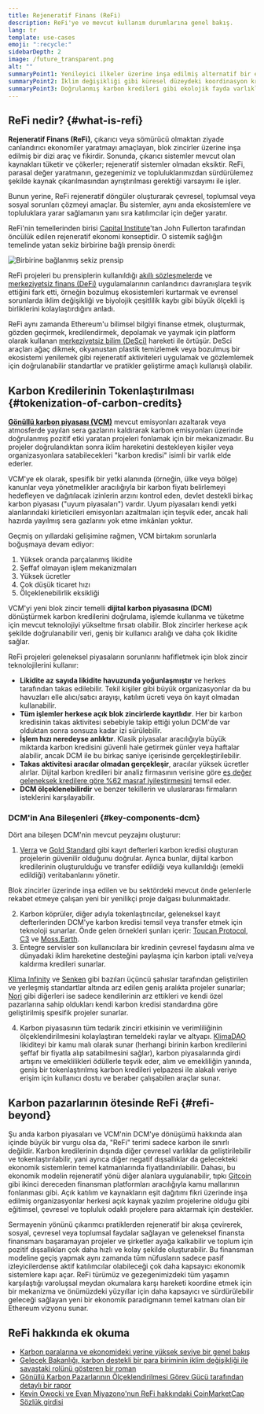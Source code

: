```yaml
---
title: Rejeneratif Finans (ReFi)
description: ReFi'ye ve mevcut kullanım durumlarına genel bakış.
lang: tr
template: use-cases
emoji: ":recycle:"
sidebarDepth: 2
image: /future_transparent.png
alt: ""
summaryPoint1: Yenileyici ilkeler üzerine inşa edilmiş alternatif bir ekonomik sistem
summaryPoint2: İklim değişikliği gibi küresel düzeydeki koordinasyon krizlerini çözmek için Ethereum'dan yararlanma girişimi
summaryPoint3: Doğrulanmış karbon kredileri gibi ekolojik fayda varlıklarını büyük ölçüde ölçeklendirmek için bir araç
---
```


## ReFi nedir? {#what-is-refi}

**Rejeneratif Finans (ReFi)**, çıkarıcı veya sömürücü olmaktan ziyade canlandırıcı ekonomiler yaratmayı amaçlayan, blok zincirler üzerine inşa edilmiş bir dizi araç ve fikirdir. Sonunda, çıkarıcı sistemler mevcut olan kaynakları tüketir ve çökerler; rejeneratif sistemler olmadan eksiktir. ReFi, parasal değer yaratmanın, gezegenimiz ve topluluklarımızdan sürdürülemez şekilde kaynak çıkarılmasından ayrıştırılması gerektiği varsayımı ile işler.

Bunun yerine, ReFi rejeneratif döngüler oluşturarak çevresel, toplumsal veya sosyal sorunları çözmeyi amaçlar. Bu sistemler, aynı anda ekosistemlere ve topluluklara yarar sağlamanın yanı sıra katılımcılar için değer yaratır.

ReFi'nin temellerinden birisi [Capital Institute](https://capitalinstitute.org)'tan John Fullerton tarafından öncülük edilen rejeneratif ekonomi konseptidir. O sistemik sağlığın temelinde yatan sekiz birbirine bağlı prensip önerdi:

![Birbirine bağlanmış sekiz prensip](./refi-regenerative-economy-diagram.png)

ReFi projeleri bu prensiplerin kullanıldığı [akıllı sözleşmelerde](/developers/docs/smart-contracts/) ve [merkeziyetsiz finans (DeFi)](/defi/) uygulamalarının canlandırıcı davranışlara teşvik ettiğini fark etti, örneğin bozulmuş ekosistemleri kurtarmak ve evrensel sorunlarda iklim değişikliği ve biyolojik çeşitlilik kaybı gibi büyük ölçekli iş birliklerini kolaylaştırdığını anladı.

ReFi aynı zamanda Ethereum'u bilimsel bilgiyi finanse etmek, oluşturmak, gözden geçirmek, kredilendirmek, depolamak ve yaymak için platform olarak kullanan [merkeziyetsiz bilim (DeSci)](/desci/) hareketi ile örtüşür. DeSci araçları ağaç dikmek, okyanustan plastik temizlemek veya bozulmuş bir ekosistemi yenilemek gibi rejeneratif aktiviteleri uygulamak ve gözlemlemek için doğrulanabilir standartlar ve pratikler geliştirme amaçlı kullanışlı olabilir.

## Karbon Kredilerinin Tokenlaştırılması {#tokenization-of-carbon-credits}

**[Gönüllü karbon piyasası (VCM)](https://climatefocus.com/so-what-voluntary-carbon-market-exactly/)** mevcut emisyonları azaltarak veya atmosferde yayılan sera gazlarını kaldırarak karbon emisyonları üzerinde doğrulanmış pozitif etki yaratan projeleri fonlamak için bir mekanizmadır. Bu projeler doğrulandıktan sonra iklim hareketini destekleyen kişiler veya organizasyonlara satabilecekleri "karbon kredisi" isimli bir varlık elde ederler.

VCM'ye ek olarak, spesifik bir yetki alanında (örneğin, ülke veya bölge) kanunlar veya yönetmelikler aracılığıyla bir karbon fiyatı belirlemeyi hedefleyen ve dağıtılacak izinlerin arzını kontrol eden, devlet destekli birkaç karbon piyasası ("uyum piyasaları") vardır. Uyum piyasaları kendi yetki alanlarındaki kirleticileri emisyonları azaltmaları için teşvik eder, ancak hali hazırda yayılmış sera gazlarını yok etme imkânları yoktur.

Geçmiş on yıllardaki gelişimine rağmen, VCM birtakım sorunlarla boğuşmaya devam ediyor:

1. Yüksek oranda parçalanmış likidite
2. Şeffaf olmayan işlem mekanizmaları
3. Yüksek ücretler
4. Çok düşük ticaret hızı
5. Ölçeklenebilirlik eksikliği

VCM'yi yeni blok zincir temelli **dijital karbon piyasasına (DCM)** dönüştürmek karbon kredilerini doğrulama, işlemde kullanma ve tüketme için mevcut teknolojiyi yükseltme fırsatı olabilir. Blok zincirler herkese açık şekilde doğrulanabilir veri, geniş bir kullanıcı aralığı ve daha çok likidite sağlar.

ReFi projeleri geleneksel piyasaların sorunlarını hafifletmek için blok zincir teknolojilerini kullanır:

- **Likidite az sayıda likidite havuzunda yoğunlaşmıştır** ve herkes tarafından takas edilebilir. Tekil kişiler gibi büyük organizasyonlar da bu havuzları elle alıcı/satıcı arayışı, katılım ücreti veya ön kayıt olmadan kullanabilir.
- **Tüm işlemler herkese açık blok zincirlerde kayıtlıdır**. Her bir karbon kredisinin takas aktivitesi sebebiyle takip ettiği yolun DCM'de var olduktan sonra sonsuza kadar izi sürülebilir.
- **İşlem hızı neredeyse anlıktır**. Klasik piyasalar aracılığıyla büyük miktarda karbon kredisini güvenli hale getirmek günler veya haftalar alabilir, ancak DCM ile bu birkaç saniye içerisinde gerçekleştirilebilir.
- **Takas aktivitesi aracılar olmadan gerçekleşir**, aracılar yüksek ücretler alırlar. Dijital karbon kredileri bir analiz firmasının verisine göre [eş değer geleneksek kredilere göre %62 masraf iyileştirmesini](https://www.klimadao.finance/blog/klimadao-analysis-of-the-base-carbon-tonne) temsil eder.
- **DCM ölçeklenebilirdir** ve benzer tekillerin ve uluslararası firmaların isteklerini karşılayabilir.

### DCM'in Ana Bileşenleri {#key-components-dcm}

Dört ana bileşen DCM'nin mevcut peyzajını oluşturur:

1. [Verra](https://verra.org/project/vcs-program/registry-system/) ve [Gold Standard](https://www.goldstandard.org/) gibi kayıt defterleri karbon kredisi oluşturan projelerin güvenilir olduğunu doğrular. Ayrıca bunlar, dijital karbon kredilerinin oluşturulduğu ve transfer edildiği veya kullanıldığı (emekli edildiği) veritabanlarını yönetir.

Blok zincirler üzerinde inşa edilen ve bu sektördeki mevcut önde gelenlerle rekabet etmeye çalışan yeni bir yenilikçi proje dalgası bulunmaktadır.

2. Karbon köprüler, diğer adıyla tokenlaştırıcılar, geleneksel kayıt defterlerinden DCM'ye karbon kredisi temsil veya transfer etmek için teknoloji sunarlar. Önde gelen örnekleri şunları içerir: [Toucan Protocol](https://toucan.earth/), [C3](https://c3.app/) ve [Moss.Earth](https://moss.earth/).
3. Entegre servisler son kullanıcılara bir kredinin çevresel faydasını alma ve dünyadaki iklim hareketine desteğini paylaşma için karbon iptali ve/veya kaldırma kredileri sunarlar.

[Klima Infinity](https://www.klimadao.finance/infinity) ve [Senken](https://senken.io/) gibi bazıları üçüncü şahıslar tarafından geliştirilen ve yerleşmiş standartlar altında arz edilen geniş aralıkta projeler sunarlar; [Nori](https://nori.com/) gibi diğerleri ise sadece kendilerinin arz ettikleri ve kendi özel pazarlarına sahip oldukları kendi karbon kredisi standardına göre geliştirilmiş spesifik projeler sunarlar.

4. Karbon piyasasının tüm tedarik zinciri etkisinin ve verimliliğinin ölçeklendirilmesini kolaylaştıran temeldeki raylar ve altyapı. [KlimaDAO](http://klimadao.finance/) likiditeyi bir kamu malı olarak sunar (herhangi birinin karbon kredilerini şeffaf bir fiyatla alıp satabilmesini sağlar), karbon piyasalarında girdi artışını ve emeklilikleri ödüllerle teşvik eder, alım ve emekliliğin yanında, geniş bir tokenlaştırılmış karbon kredileri yelpazesi ile alakalı veriye erişim için kullanıcı dostu ve beraber çalışabilen araçlar sunar.

## Karbon pazarlarının ötesinde ReFi {#refi-beyond}

Şu anda karbon piyasaları ve VCM'nin DCM'ye dönüşümü hakkında alan içinde büyük bir vurgu olsa da, "ReFi" terimi sadece karbon ile sınırlı değildir. Karbon kredilerinin dışında diğer çevresel varlıklar da geliştirilebilir ve tokenlaştırılabilir, yani ayrıca diğer negatif dışsallıklar da gelecekteki ekonomik sistemlerin temel katmanlarında fiyatlandırılabilir. Dahası, bu ekonomik modelin rejeneratif yönü diğer alanlara uygulanabilir, tıpkı [Gitcoin](https://gitcoin.co/) gibi ikinci dereceden finansman platformları aracılığıyla kamu mallarının fonlanması gibi. Açık katılım ve kaynakların eşit dağıtımı fikri üzerinde inşa edilmiş organizasyonlar herkesi açık kaynak yazılım projelerine olduğu gibi eğitimsel, çevresel ve topluluk odaklı projelere para aktarmak için destekler.

Sermayenin yönünü çıkarımcı pratiklerden rejeneratif bir akışa çevirerek, sosyal, çevresel veya toplumsal faydalar sağlayan ve geleneksel finansta finansmanı başaramayan projeler ve şirketler ayağa kalkabilir ve toplum için pozitif dışsallıkları çok daha hızlı ve kolay şekilde oluşturabilir. Bu finansman modeline geçiş yapmak aynı zamanda tüm nüfusların sadece pasif izleyicilerdense aktif katılımcılar olabileceği çok daha kapsayıcı ekonomik sistemlere kapı açar. ReFi türümüz ve gezegenimizdeki tüm yaşamın karşılaştığı varoluşsal meydan okumalara karşı hareketi koordine etmek için bir mekanizma ve önümüzdeki yüzyıllar için daha kapsayıcı ve sürdürülebilir geleceği sağlayan yeni bir ekonomik paradigmanın temel katmanı olan bir Ethereum vizyonu sunar.

## ReFi hakkında ek okuma

- [Karbon paralarına ve ekonomideki yerine yüksek seviye bir genel bakış](https://www.klimadao.finance/blog/the-vision-of-a-carbon-currency)
- [Gelecek Bakanlığı, karbon destekli bir para biriminin iklim değişikliği ile savaştaki rolünü gösteren bir roman](https://en.wikipedia.org/wiki/The_Ministry_for_the_Future)
- [Gönüllü Karbon Pazarlarının Ölçeklendirilmesi Görev Gücü tarafından detaylı bir rapor](https://www.iif.com/Portals/1/Files/TSVCM_Report.pdf)
- [Kevin Owocki ve Evan Miyazono'nun ReFi hakkındaki CoinMarketCap Sözlük girdisi](https://coinmarketcap.com/alexandria/glossary/regenerative-finance-refi)
